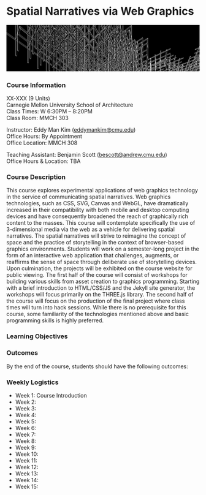# Spatial Narratives via Web Graphics
![](assets/banner.png)

### Course Information
XX-XXX (9 Units)<br>
Carnegie Mellon University School of Architecture<br>
Class Times: W 6:30PM – 8:20PM<br>
Class Room: MMCH 303

Instructor: Eddy Man Kim ([eddymankim@cmu.edu](mailto:eddymankim@cmu.edu))<br>
Office Hours: By Appointment<br>
Office Location: MMCH 308

Teaching Assistant: Benjamin Scott ([bescott@andrew.cmu.edu](bescott@andrew.cmu.edu))<br>
Office Hours & Location: TBA

### Course Description
This course explores experimental applications of web graphics technology in the service of communicating spatial narratives. Web graphics technologies, such as CSS, SVG, Canvas and WebGL, have dramatically increased in their compatibility with both mobile and desktop computing devices and have consequently broadened the reach of graphically rich content to the masses. This course will  contemplate specifically the use of 3-dimensional media via the web as a vehicle for delivering spatial narratives. The spatial narratives will strive to reimagine the concept of space and the practice of storytelling in the context of browser-based graphics environments. Students will work on a semester-long project in the form of an interactive web application that challenges, augments, or reaffirms the sense of space through deliberate use of storytelling devices. Upon culmination, the projects will be exhibited on the course website for public viewing. The first half of the course will consist of workshops for building various skills from asset creation to graphics programming. Starting with a brief introduction to HTML/CSS/JS and the Jekyll site generator, the workshops will focus primarily on the THREE.js library. The second half of the course will focus on the production of the final project where class times will turn into hack sessions. While there is no prerequisite for this course, some familiarity of the technologies mentioned above and basic programming skills is highly preferred.


### Learning Objectives


### Outcomes
By the end of the course, students should have the following outcomes:

### Weekly Logistics

- Week 1: Course Introduction
- Week 2: 
- Week 3:
- Week 4:
- Week 5:
- Week 6:
- Week 7:
- Week 8:
- Week 9:
- Week 10:
- Week 11:
- Week 12:
- Week 13:
- Week 14:
- Week 15: